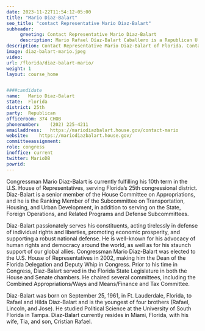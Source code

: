 ```yaml
---
date: 2023-11-22T11:54:12-05:00
title: "Mario Diaz-Balart"
seo_title: "contact Representative Mario Diaz-Balart"
subheader:
     greeting: Contact Representative Mario Diaz-Balart 
     description: Mario Rafael Díaz-Balart Caballero is a Republican U.S. Representative for Florida's 25th congressional district. He was elected in 2002, and his current district includes much of southwestern Miami-Dade County, including the city of Hialeah, and much of the northern portion of the Everglades.
description: Contact Representative Mario Diaz-Balart of Florida. Contact information for Mario Diaz-Balart includes email address, phone number, and mailing address.
image: diaz-balart-mario.jpeg
video: 
url: /florida/diaz-balart-mario/
weight: 1
layout: course_home


####candidate
name:	Mario Diaz-Balart
state:	Florida
district: 25th
party:	Republican
officeroom:	374 CHOB
phonenumber:	(202) 225-4211
emailaddress:	https://mariodiazbalart.house.gov/contact-mario
website:	https://mariodiazbalart.house.gov/
committeeassignment: 
role: congress
inoffice: current
twitter: MarioDB
powrid: 
---
```

Congressman Mario Diaz-Balart is currently fulfilling his 10th term in the U.S. House of Representatives, serving Florida’s 25th congressional district. Diaz-Balart is a senior member of the House Committee on Appropriations, and he is the Ranking Member of the Subcommittee on Transportation, Housing, and Urban Development, in addition to serving on the State, Foreign Operations, and Related Programs and Defense Subcommittees.

Diaz-Balart passionately serves his constituents, acting tirelessly in defense of individual rights and liberties, promoting economic prosperity, and supporting a robust national defense. He is well-known for his advocacy of human rights and democracy around the world, as well as for his staunch support of our global allies. Congressman Mario Diaz-Balart was elected to the U.S. House of Representatives in 2002, making him the Dean of the Florida Delegation and Deputy Whip in Congress. Prior to his time in Congress, Diaz-Balart served in the Florida State Legislature in both the House and Senate chambers. He chaired several committees, including the Combined Appropriations/Ways and Means/Finance and Tax Committee.

Diaz-Balart was born on September 25, 1961, in Ft. Lauderdale, Florida, to Rafael and Hilda Diaz-Balart and is the youngest of four brothers (Rafael, Lincoln, and Jose). He studied Political Science at the University of South Florida in Tampa. Diaz-Balart currently resides in Miami, Florida, with his wife, Tia, and son, Cristian Rafael.
